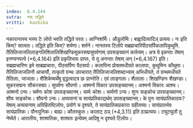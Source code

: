 ```yaml
---
index:  6.4.144
sutra:  नस् तद्धिते
vritti:  kashika 
---
```


नकारान्तस्य भस्य टेः लोपो भवति तद्धिते परतः। आग्निशर्मिः। औडुलोमिः। बाह्वादित्वादिञ् प्रत्ययः। नः इति किम्? सात्वतः। तद्धिते इति किम्? शर्मणा। शर्मने। नानतस्य टिलोपे सब्रह्मचारिपीठसर्पिकलापिकुथुमि. तैतिलिजाजलिलाङ्गलिशिलालिशिखण्डिसूकरसद्मसुपर्वणाम् उपसङ्ख्यानं कर्तव्यम्। अत्र ये इन्नन्ताः तेषाम् इनण्यनपत्ये (*6,4.164) इति प्रकृतिभावः प्राप्तः, ये तु अनन्ताः तेषाम् अन् (*6,4.167) इति। सब्रह्मचारिणः इमे साब्रह्मचाराः, पीठसर्पिणः पैठसर्पाः। कलापिना प्रोक्तमधीयते कालापाः, कुथुमिनः कौथुमाः। तैतिलिजाजलिनौ आचार्यौ, तत्कृतो ग्रन्थः उपचारात् तैतिलिजाजलिशब्दाभ्याम् अभिधीयते, तं ग्रन्थमधीयते तैतिलाः, जाजलाः। शैशिकेष्वर्थेषु वृद्धत्वादत्र छः प्राप्नोति। एवं लाङ्गलाः। शैलालाः। शिखण्डिनः शैखण्डाः। सूकरसद्मनः सौकरसद्माः। सुपर्वणः सौपर्णाः। अश्मनो विकार उपसङ्ख्यानम्। अश्मनो विकारः आश्मः। अश्मनो ऽन्यः। चर्मणः कोश उपसङ्ख्यानम्। चार्मः कोशः। चार्मणो ऽन्यः। शुनः सङ्कोच उपसङ्ख्यानम्। शौवः सङ्कोचः। शौवनो ऽन्यः। अव्ययानां च सायंप्रतिकाद्यर्थम् उपसङ्ख्यानम्। के पुनः सायंप्रातिकादयः? येषाम् अव्ययानाम् अविहितष्टिलोपः, प्रयोगे च दृश्यते, ते सायंप्रातिकप्रकाराः ग्रहीतव्याः। सायंप्रातर्भवः सायंप्रातिकः। पौनःपुनिकः। बाह्यः। कौतस्कुतः। कालाट् ठञ् (*4,3.11) इति ठञ्प्रत्ययः। ट्युट्युलौ तु नेष्येते। आरातीयः, शाश्वतिकः, शाश्वतः इत्येवम् आदिषु न दृश्यते टिलोपः।

